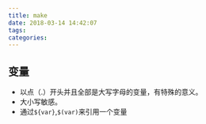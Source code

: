 ```yaml
---
title: make
date: 2018-03-14 14:42:07
tags:
categories:
---
```


## 变量
- 以点（.）开头并且全部是大写字母的变量，有特殊的意义。
- 大小写敏感。
- 通过`${var}`,`$(var)`来引用一个变量